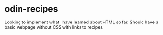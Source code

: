 # odin-recipes
Looking to implement what I have learned about HTML so far.
Should have a basic webpage without CSS with links to recipes. 